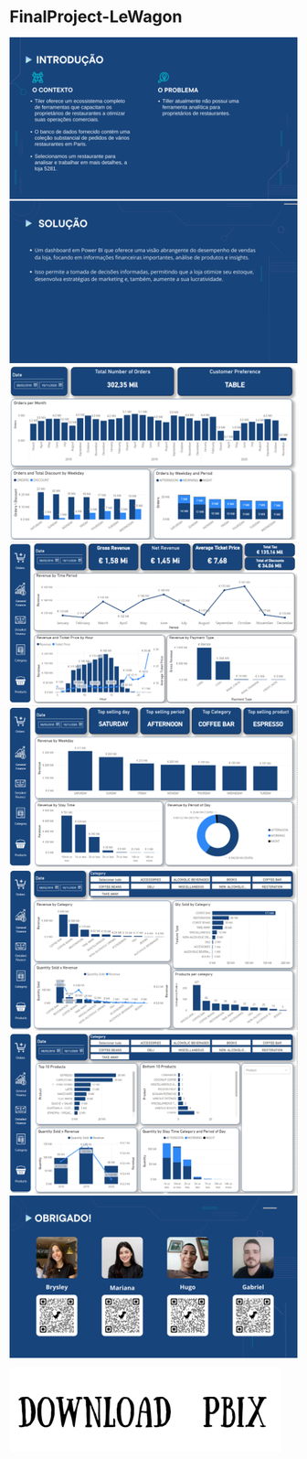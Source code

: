 # FinalProject-LeWagon

<img src="/Project images/Intro.png">

<img src="/Project images/Solution.png">

<img src="/Project images/Orders.png">

<img src="/Project images/Gen finance.png">

<img src="/Project images/Detail finance.png">

<img src="/Project images/Category.png">

<img src="/Project images/Products.png">

<img src="/Project images/Thanks.png">






[![Download Badge](https://raw.githubusercontent.com/GabrielCabral6/FinalProject-LeWagon/main/Project%20images/Download.png)](https://drive.google.com/file/d/1-TvLMN75IsqQkCjlh42WD5KuHosPMN86/view?usp=drive_link)




